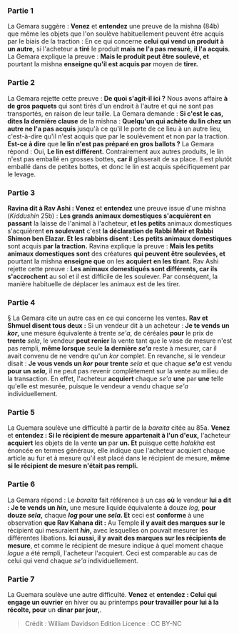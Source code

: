 
### Partie 1
La Gemara suggère : <b>Venez</b> et <b>entendez</b> une preuve de la mishna (84b) que même les objets que l'on soulève habituellement peuvent être acquis par le biais de la traction : En ce qui concerne <b>celui qui vend un produit à un autre,</b> si l'acheteur a <b>tiré</b> le produit <b>mais ne l'a pas mesuré</b>, <b>il l'a acquis</b>. La Gemara explique la preuve : <b>Mais le produit peut être soulevé, et</b> pourtant la mishna <b>enseigne qu'il est acquis par</b> moyen de <b>tirer.</b>

### Partie 2
La Gemara rejette cette preuve : <b>De quoi s'agit-il ici ?</b> Nous avons affaire <b>à de gros paquets</b> qui sont tirés d'un endroit à l'autre et qui ne sont pas transportés, en raison de leur taille. La Gemara demande : <b>Si c'est le cas, dites la dernière clause</b> de la mishna : <b>Quelqu'un qui achète du lin chez un autre ne l'a pas acquis</b> jusqu'à ce qu'il le porte de ce lieu à un autre lieu,</b> c'est-à-dire qu'il n'est acquis que par le soulèvement et non par la traction. <b>Est-ce à dire</b> que <b>le lin n'est pas préparé en gros ballots ?</b> La Gemara répond : Oui, <b>Le lin est différent.</b> Contrairement aux autres produits, le lin n'est pas emballé en grosses bottes, <b>car il</b> glisserait</b> de sa place. Il est plutôt emballé dans de petites bottes, et donc le lin est acquis spécifiquement par le levage.

### Partie 3
<b>Ravina dit à Rav Ashi : Venez</b> et <b>entendez</b> une preuve issue d'une mishna (<i>Kiddushin</i> 25b) : <b>Les grands animaux domestiques s'acquièrent en passant</b> la laisse de l'animal à l'acheteur, <b>et les petits</b> animaux domestiques s'acquièrent <b>en soulevant</b> c'est <b>la déclaration de Rabbi Meir et Rabbi Shimon ben Elazar. Et les rabbins disent : Les petits animaux domestiques</b> sont acquis <b>par la traction.</b> Ravina explique la preuve : <b>Mais les petits animaux domestiques sont</b> des créatures <b>qui peuvent être soulevées, et</b> pourtant la mishna <b>enseigne que</b> on les <b>acquiert</b> <b>en les tirant.</b> Rav Ashi rejette cette preuve : <b>Les animaux domestiqués sont différents, car ils s'accrochent</b> au sol et il est difficile de les soulever. Par conséquent, la manière habituelle de déplacer les animaux est de les tirer.

### Partie 4
§ La Gemara cite un autre cas en ce qui concerne les ventes. <b>Rav et Shmuel disent tous deux :</b> Si un vendeur dit à un acheteur : <b>Je te vends un <i>kor</i>,</b> une mesure équivalente à trente <i>se'a</i>, de céréales <b>pour</b> le prix de <b>trente</b> <i>sela</i>, le vendeur <b>peut renier</b> la vente tant que le vase de mesure n'est pas rempli, <b>même lorsque</b> seule <b>la dernière <i>se'a</i></b> reste à mesurer, car il avait convenu de ne vendre qu'un <i>kor</i> complet. En revanche, si le vendeur disait : <b>Je vous vends un <i>kor</i> pour trente</b> <i>sela</i> et que chaque <b><i>se'a</i></b> est vendu <b>pour un <i>sela</i>,</b> il ne peut pas revenir complètement sur la vente au milieu de la transaction. En effet, l'acheteur <b>acquiert</b> chaque <i>se'a</i> <b>une</b> par <b>une</b> telle qu'elle est mesurée, puisque le vendeur a vendu chaque <i>se'a</i> individuellement.

### Partie 5
La Guemara soulève une difficulté à partir de la <i>baraita</i> citée au 85a. <b>Venez</b> et <b>entendez : Si le récipient de mesure</b> <b>appartenait à l'un d'eux,</b> l'acheteur <b>acquiert</b> les objets de la vente <b>un</b> par <b>un. Et</b> puisque cette <i>halakha</i> est énoncée en termes généraux, elle indique que l'acheteur acquiert chaque article au fur et à mesure qu'il est placé dans le récipient de mesure, <b>même si le récipient de mesure</b> <b>n'était pas rempli.</b>

### Partie 6
La Gemara répond : Le <i>baraita</i> fait référence à un cas <b>où</b> le vendeur <b>lui a dit : Je te vends un <i>hin</i>,</b> une mesure liquide équivalente à douze <i>log</i>, <b>pour douze <i>sela</i>,</b> chaque <b><i>log</i> pour une <i>sela</i>. Et</b> ceci est <b>conforme</b> à une observation <b>que Rav Kahana dit :</b> Au Temple <b>il y avait des marques sur le</b> récipient qui mesuraient <b><i>hin</i>,</b> avec lesquelles on pouvait mesurer les différentes libations. <b>Ici aussi, il y avait des marques sur les récipients de mesure</b>, et comme le récipient de mesure indique à quel moment chaque <i>logue</i> a été rempli, l'acheteur l'acquiert. Ceci est comparable au cas de celui qui vend chaque <i>se'a</i> individuellement.

### Partie 7
La Guemara soulève une autre difficulté. <b>Venez</b> et <b>entendez : Celui qui engage un ouvrier</b> en hiver ou au printemps <b>pour travailler pour lui à la récolte, pour</b> un <b>dinar par jour,</b>.

>Crédit : William Davidson Edition
>Licence : CC BY-NC